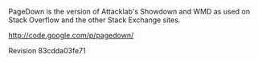 PageDown is the version of Attacklab's Showdown and WMD as used on Stack Overflow and the other Stack Exchange sites.

http://code.google.com/p/pagedown/

Revision 83cdda03fe71
